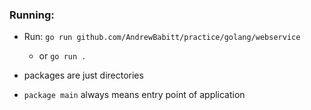 
### Running:
- Run: `go run github.com/AndrewBabitt/practice/golang/webservice`
    - or `go run .`


- packages are just directories
- `package main` always means entry point of application